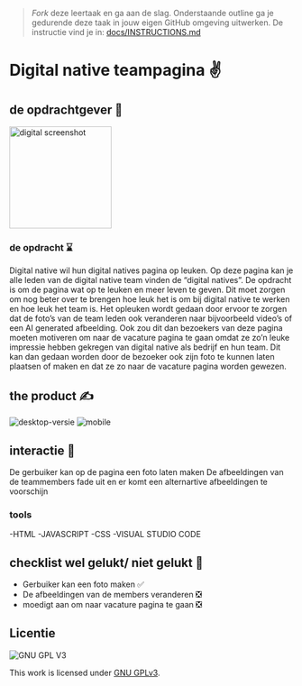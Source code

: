 > _Fork_ deze leertaak en ga aan de slag. Onderstaande outline ga je gedurende deze taak in jouw eigen GitHub omgeving uitwerken. De instructie vind je in: [docs/INSTRUCTIONS.md](docs/INSTRUCTIONS.md)

# Digital native teampagina ✌

## de opdrachtgever 🧠
<img width="181" alt="digital screenshot" src="https://user-images.githubusercontent.com/112857270/214790386-581cbea2-1e38-4208-b7ab-185f965b5beb.png">

### de opdracht ⌛

Digital native wil hun digital natives pagina op leuken. Op deze pagina kan je alle leden van
de digital native team vinden de “digital natives”.
De opdracht is om de pagina wat op te leuken en meer leven te geven. Dit moet zorgen om
nog beter over te brengen hoe leuk het is om bij digital native te werken en hoe leuk het
team is. Het opleuken wordt gedaan door ervoor te zorgen dat de foto’s van de team leden
ook veranderen naar bijvoorbeeld video’s of een AI generated afbeelding.
Ook zou dit dan bezoekers van deze pagina moeten motiveren om naar de vacature pagina
te gaan omdat ze zo’n leuke impressie hebben gekregen van digital native als bedrijf en hun
team. Dit kan dan gedaan worden door de bezoeker ook zijn foto te kunnen laten plaatsen
of maken en dat ze zo naar de vacature pagina worden gewezen.


## the product ✍
![desktop-versie](https://user-images.githubusercontent.com/112857270/214789816-0b8f422f-895c-45b6-b6a8-3282de309311.png)
![mobile](https://user-images.githubusercontent.com/112857270/214789977-b7458e50-e29c-4e0e-90fc-a50b573c2363.png)


## interactie 🤳
De gerbuiker kan op de pagina een foto laten maken
De afbeeldingen van de teammembers fade uit en er komt een alternartive afbeeldingen te voorschijn

### tools
-HTML
-JAVASCRIPT
-CSS
-VISUAL STUDIO CODE

## checklist wel gelukt/ niet gelukt 🦍
-   Gerbuiker kan een foto maken ✅
-   De  afbeeldingen van de members veranderen ❎
-   moedigt aan om naar vacature pagina te gaan ❎

## Licentie

![GNU GPL V3](https://www.gnu.org/graphics/gplv3-127x51.png)

This work is licensed under [GNU GPLv3](./LICENSE).
